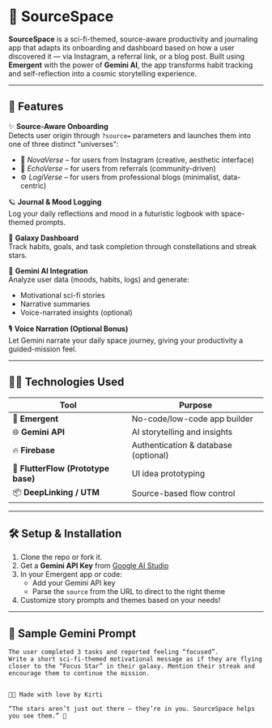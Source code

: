# 🌌 SourceSpace

**SourceSpace** is a sci-fi-themed, source-aware productivity and journaling app that adapts its onboarding and dashboard based on how a user discovered it — via Instagram, a referral link, or a blog post. Built using **Emergent** with the power of **Gemini AI**, the app transforms habit tracking and self-reflection into a cosmic storytelling experience.

---

## 🚀 Features

✨ **Source-Aware Onboarding**  
Detects user origin through `?source=` parameters and launches them into one of three distinct "universes":
- 🌈 *NovaVerse* – for users from Instagram (creative, aesthetic interface)
- 🔮 *EchoVerse* – for users from referrals (community-driven)
- ⚙️ *LogiVerse* – for users from professional blogs (minimalist, data-centric)

🪐 **Journal & Mood Logging**  
Log your daily reflections and mood in a futuristic logbook with space-themed prompts.

🌟 **Galaxy Dashboard**  
Track habits, goals, and task completion through constellations and streak stars.

🧠 **Gemini AI Integration**  
Analyze user data (moods, habits, logs) and generate:
- Motivational sci-fi stories
- Narrative summaries
- Voice-narrated insights (optional)

🎙️ **Voice Narration (Optional Bonus)**  
Let Gemini narrate your daily space journey, giving your productivity a guided-mission feel.

---

## 🧑‍🚀 Technologies Used

| Tool | Purpose |
|------|---------|
| 🧩 **Emergent** | No-code/low-code app builder |
| 🌐 **Gemini API** | AI storytelling and insights |
| 🔥 **Firebase** | Authentication & database (optional) |
| 🎨 **FlutterFlow (Prototype base)** | UI idea prototyping |
| 📦 **DeepLinking / UTM** | Source-based flow control |

---

## 🛠️ Setup & Installation

1. Clone the repo or fork it.
2. Get a **Gemini API Key** from [Google AI Studio](https://makersuite.google.com/app/apikey)
3. In your Emergent app or code:
   - Add your Gemini API key
   - Parse the `source` from the URL to direct to the right theme
4. Customize story prompts and themes based on your needs!

---

## 🧪 Sample Gemini Prompt

```text
The user completed 3 tasks and reported feeling “focused”.  
Write a short sci-fi-themed motivational message as if they are flying closer to the “Focus Star” in their galaxy. Mention their streak and encourage them to continue the mission.


👩‍🚀 Made with love by Kirti

“The stars aren’t just out there — they’re in you. SourceSpace helps you see them.” 💫
